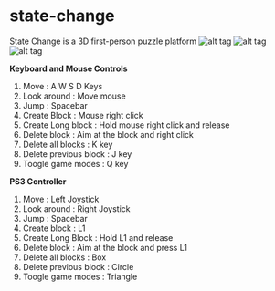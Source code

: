 # state-change
State Change is a 3D first-person puzzle platform
![alt tag](https://github.com/mmowbray/state-change/blob/master/Screenshots/screenshot1.png)
![alt tag](https://github.com/mmowbray/state-change/blob/master/Screenshots/screenshot2.png)
![alt tag](https://github.com/mmowbray/state-change/blob/master/Screenshots/screenshot3.png)

**Keyboard and Mouse Controls**
1. Move 			     : A W S D Keys
2. Look around			 : Move mouse
3. Jump 				 : Spacebar
4. Create Block 		 : Mouse right click
5. Create Long block 	 : Hold mouse right click and release
6. Delete block 		 : Aim at the block and right click
7. Delete all blocks 	 : K key
8. Delete previous block : J key
9. Toogle game modes 	 : Q key

**PS3 Controller**
1. Move 				 : Left Joystick
2. Look around 			 : Right Joystick
3. Jump 				 : Spacebar
4. Create block    		 : L1
5. Create Long Block 	 : Hold L1 and release
6. Delete block 	 	 : Aim at the block and press L1
7. Delete all blocks 	 : Box
8. Delete previous block : Circle
9. Toogle game modes 	 : Triangle
